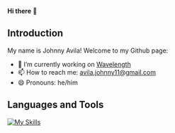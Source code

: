 **Hi there** 👋

## Introduction
My name is Johnny Avila! Welcome to my Github page:

- 🔭 I’m currently working on [Wavelength](https://wavelength-2hp9.onrender.com/)
- 📫 How to reach me: avila.johnny11@gmail.com
- 😄 Pronouns: he/him

## Languages and Tools
[![My Skills](https://skillicons.dev/icons?i=js,py,nextjs,tailwind,react,redux,nodejs,flask,sequelize,sqlite,firebase,html,css)](https://skillicons.dev)




<!---

[![GitHub stats](https://github-readme-stats.vercel.app/api?username=johnny-2123)](https://github.com/anuraghazra/github-readme-stats)

- 🌱 I’m currently learning ...
- ⚡ Fun fact: 
- 💬 Ask me about ...
- 👯 I’m looking to collaborate on ...
- 🤔 I’m looking for help with ...
-->



